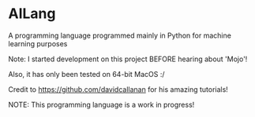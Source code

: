 # AILang
A programming language programmed mainly in Python for machine learning purposes

Note: I started development on this project BEFORE hearing about 'Mojo'!

Also, it has only been tested on 64-bit MacOS :/

Credit to https://github.com/davidcallanan for his amazing tutorials!

NOTE: This programming language is a work in progress!